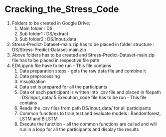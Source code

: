 # Cracking_the_Stress_Code
1. Folders to be created in Google Drive:
    1. Main folder : DS
    2. Sub folder1 : DS/extract
    3. Sub folder2 : DS/Input_data
 2. Stress-Predict-Dataset-main.zip has to be placed in folder structure : DS/Stress-Predict-Dataset-main.zip
 3. Above folders has to be created and Stress-Predict-Dataset-main.zip file has to be placed in respective file path
 4. EDA.ipynb file have to be run - This file contains 
     1. Data preparation steps - gets the raw data file and combine it 
     2. Data preprocessing 
     3. Visualization
     4. Data set is prepared for all the participants
     5. Data of each participant is written into .csv file and placed in filepath : DS/Input_data/
 5.Execution_code file has to be run - This file contains
      1. Reads the .csv files from path DS/Input_data/ for all participants
      2. Common functions to train,test and evaluate models : Randomforest, LSTM and BiLSTM
      3. Execute the function - all the common functions are called and will run in a loop for all the participants and display the results
